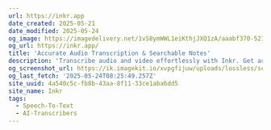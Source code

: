 ```yaml
---
url: https://inkr.app
date_created: 2025-05-21
date_modified: 2025-05-24
og_image: https://imagedelivery.net/1vS8ymWWL1eiKthjJXQ1zA/aaabf370-521c-414f-64b4-c95276a79900/og
og_url: https://inkr.app/
title: 'Accurate Audio Transcription & Searchable Notes'
description: 'Transcribe audio and video effortlessly with Inkr. Get accurate, searchable transcripts in minutes. Supports multiple formats, bulk uploads, and watermark-free downloads.'
og_screenshot_url: https://ik.imagekit.io/xvpgfijuw/uploads/lossless/screenshots/20250528_Inkr_og_screenshot.jpeg
og_last_fetch: '2025-05-24T08:25:49.257Z'
site_uuid: 4a540c5c-fb8b-43aa-8f11-33ce1aba6dd5
site_name: Inkr
tags:
  - Speech-To-Text
  - AI-Transcribers
---
```


